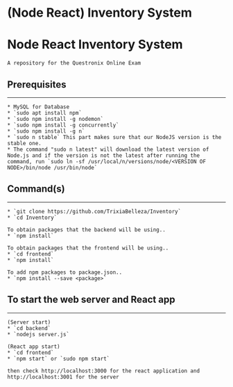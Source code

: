 # (Node React) Inventory System
Node React Inventory System
============
```
A repository for the Questronix Online Exam
```
## Prerequisites
------------
```
* MySQL for Database
* `sudo apt install npm`
* `sudo npm install -g nodemon`
* `sudo npm install -g concurrently`
* `sudo npm install -g n`
* `sudo n stable` This part makes sure that our NodeJS version is the stable one.
* The command "sudo n latest" will download the latest version of Node.js and if the version is not the latest after running the command, run `sudo ln -sf /usr/local/n/versions/node/<VERSION OF NODE>/bin/node /usr/bin/node` 
```
## Command(s)
------------
```
* `git clone https://github.com/TrixiaBelleza/Inventory`
* `cd Inventory`

To obtain packages that the backend will be using..
* `npm install`

To obtain packages that the frontend will be using..
* `cd frontend`
* `npm install`

To add npm packages to package.json..
* `npm install --save <package>`
```

## To start the web server and React app
------------
```
(Server start)
* `cd backend`
* `nodejs server.js` 

(React app start)
* `cd frontend`
* `npm start` or `sudo npm start` 

then check http://localhost:3000 for the react application and http://localhost:3001 for the server
```
